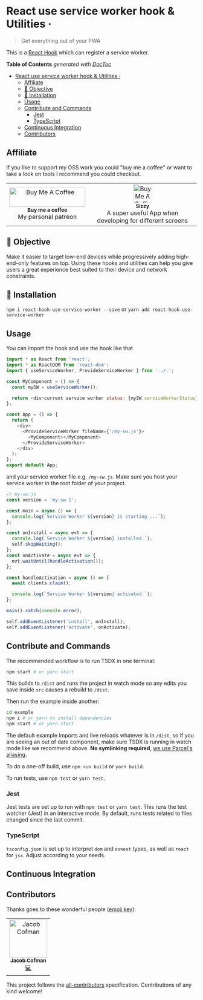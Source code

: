# React use service worker hook &amp; Utilities &middot;

> Get everything out of your PWA

This is a [React Hook](https://reactjs.org/docs/hooks-overview.html) which can register a service worker.

<!-- START doctoc generated TOC please keep comment here to allow auto update -->
<!-- DON'T EDIT THIS SECTION, INSTEAD RE-RUN doctoc TO UPDATE -->

**Table of Contents** _generated with [DocToc](https://github.com/thlorenz/doctoc)_

- [React use service worker hook &amp; Utilities &middot;](#react-use-service-worker-hook-amp-utilities-middot)
  - [Affiliate](#affiliate)
  - [🎯 Objective](#-objective)
  - [🚀 Installation](#-installation)
  - [Usage](#usage)
  - [Contribute and Commands](#contribute-and-commands)
    - [Jest](#jest)
    - [TypeScript](#typescript)
  - [Continuous Integration](#continuous-integration)
  - [Contributors](#contributors)

<!-- END doctoc generated TOC please keep comment here to allow auto update -->

## Affiliate

If you like to support my OSS work you could "buy me a coffee" or want to take a look on tools I recommend you could checkout.

<table><tr><td align="center"><a href="https://www.buymeacoffee.com/jcofman" target="_blank"><img src="https://cdn.buymeacoffee.com/buttons/lato-yellow.png" alt="Buy Me A Coffee" width="201" height="51" ><br /><sub><b>Buy me a coffee</b></sub></a><br /> My personal patreon</a></td><td align="center"><a href="https://a.paddle.com/v2/click/49831/106566?link=1947" target="_blank"><img src="https://img.stackshare.io/service/6882/687474703a2f2f692e696d6775722e636f6d2f446d6d4a56335a2e706e67.png" alt="Buy Me A Coffee" width="50" height="50" ><br /><sub><b>Sizzy</b></sub></a><br /> A super useful App when developing for different screens</a></td></tr></table>

## 🎯 Objective

Make it easier to target low-end devices while progressively adding high-end-only features on top. Using these hooks and utilities can help you give users a great experience best suited to their device and network constraints.

## 🚀 Installation

`npm i react-hook-use-service-worker --save` or `yarn add react-hook-use-service-worker`

## Usage

You can import the hook and use the hook like that

```js
import * as React from 'react';
import * as ReactDOM from 'react-dom';
import { useServiceWorker, ProvideServiceWorker } from '../.';

const MyComponent = () => {
  const mySW = useServiceWorker();

  return <div>current service worker status: {mySW.serviceWorkerStatus}</div>;
};

const App = () => {
  return (
    <div>
      <ProvideServiceWorker fileName={'/my-sw.js'}>
        <MyComponent></MyComponent>
      </ProvideServiceWorker>
    </div>
  );
};
export default App;
```

and your service worker file e.g. `/my-sw.js`. Make sure you host your service worker in the root folder of your project.

```js
// my-sw.js
const version = 'my-sw 1';

const main = async () => {
  console.log(`Service Worker ${version} is starting ...`);
};

const onInstall = async evt => {
  console.log(`Service Worker ${version} installed.`);
  self.skipWaiting();
};
const onActivate = async evt => {
  evt.waitUntil(handleActivation());
};

const handleActivation = async () => {
  await clients.claim();

  console.log(`Service Worker ${version} activated.`);
};

main().catch(console.error);

self.addEventListener('install', onInstall);
self.addEventListener('activate', onActivate);
```

## Contribute and Commands

The recommended workflow is to run TSDX in one terminal:

```bash
npm start # or yarn start
```

This builds to `/dist` and runs the project in watch mode so any edits you save inside `src` causes a rebuild to `/dist`.

Then run the example inside another:

```bash
cd example
npm i # or yarn to install dependencies
npm start # or yarn start
```

The default example imports and live reloads whatever is in `/dist`, so if you are seeing an out of date component, make sure TSDX is running in watch mode like we recommend above. **No symlinking required**, [we use Parcel's aliasing](https://github.com/palmerhq/tsdx/pull/88/files).

To do a one-off build, use `npm run build` or `yarn build`.

To run tests, use `npm test` or `yarn test`.

### Jest

Jest tests are set up to run with `npm test` or `yarn test`. This runs the test watcher (Jest) in an interactive mode. By default, runs tests related to files changed since the last commit.

### TypeScript

`tsconfig.json` is set up to interpret `dom` and `esnext` types, as well as `react` for `jsx`. Adjust according to your needs.

## Continuous Integration

## Contributors

Thanks goes to these wonderful people ([emoji key](https://allcontributors.org/docs/en/emoji-key)):

<!-- ALL-CONTRIBUTORS-LIST:START - Do not remove or modify this section -->
<!-- prettier-ignore -->
<table><tr><td align="center"><a href="https://jcofman.de"><img src="https://avatars2.githubusercontent.com/u/2118956?v=4" width="100px;" alt="Jacob Cofman"/><br /><sub><b>Jacob Cofman</b></sub></a><br /><a href="https://github.com/JCofman/jc-website/commits?author=JCofman" title="Code">💻</a></td></tr></table>

<!-- ALL-CONTRIBUTORS-LIST:END -->

This project follows the [all-contributors](https://github.com/all-contributors/all-contributors) specification. Contributions of any kind welcome!
